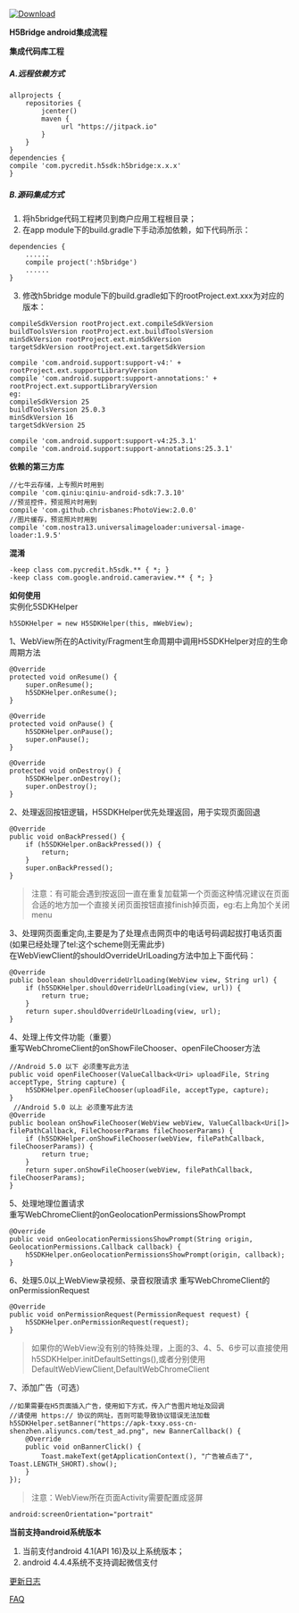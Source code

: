 [ ![Download](https://api.bintray.com/packages/tianxiaxinyong/maven/PYH5Bridge/images/download.svg?version=1.1.0) ](https://bintray.com/tianxiaxinyong/maven/PYH5Bridge/1.1.0/link)

**H5Bridge android集成流程**

**集成代码库工程**  
##### A.远程依赖方式  

```  
allprojects {
    repositories {
        jcenter()
        maven {
             url "https://jitpack.io"
        }
    }
}
dependencies {
compile 'com.pycredit.h5sdk:h5bridge:x.x.x'
}
```

##### B.源码集成方式
1. 将h5bridge代码工程拷贝到商户应用工程根目录；
2. 在app module下的build.gradle下手动添加依赖，如下代码所示：  

```  
dependencies {
    ......
    compile project(':h5bridge')
    ......
}
```

3. 修改h5bridge module下的build.gradle如下的rootProject.ext.xxx为对应的版本：  

```  
compileSdkVersion rootProject.ext.compileSdkVersion
buildToolsVersion rootProject.ext.buildToolsVersion
minSdkVersion rootProject.ext.minSdkVersion
targetSdkVersion rootProject.ext.targetSdkVersion

compile 'com.android.support:support-v4:' + rootProject.ext.supportLibraryVersion
compile 'com.android.support:support-annotations:' + rootProject.ext.supportLibraryVersion
eg:
compileSdkVersion 25
buildToolsVersion 25.0.3
minSdkVersion 16
targetSdkVersion 25

compile 'com.android.support:support-v4:25.3.1'
compile 'com.android.support:support-annotations:25.3.1'
```

**依赖的第三方库**  

```  
//七牛云存储，上专照片时用到
compile 'com.qiniu:qiniu-android-sdk:7.3.10'
//预览控件，预览照片时用到
compile 'com.github.chrisbanes:PhotoView:2.0.0'
//图片缓存，预览照片时用到
compile 'com.nostra13.universalimageloader:universal-image-loader:1.9.5'
```

**混淆**  

```  
-keep class com.pycredit.h5sdk.** { *; }
-keep class com.google.android.cameraview.** { *; }
```

**如何使用**  
实例化5SDKHelper  

```  
h5SDKHelper = new H5SDKHelper(this, mWebView);
```

1、WebView所在的Activity/Fragment生命周期中调用H5SDKHelper对应的生命周期方法  

```  
@Override
protected void onResume() {
    super.onResume();
    h5SDKHelper.onResume();
}

@Override
protected void onPause() {
    h5SDKHelper.onPause();
    super.onPause();
}

@Override
protected void onDestroy() {
    h5SDKHelper.onDestroy();
    super.onDestroy();
}
```
2、处理返回按钮逻辑，H5SDKHelper优先处理返回，用于实现页面回退  

```  
@Override
public void onBackPressed() {
    if (h5SDKHelper.onBackPressed()) {
        return;
    }
    super.onBackPressed();
}
```

> 注意：有可能会遇到按返回一直在重复加载第一个页面这种情况建议在页面合适的地方加一个直接关闭页面按钮直接finish掉页面，eg:右上角加个关闭menu  


3、处理网页面重定向,主要是为了处理点击网页中的电话号码调起拔打电话页面(如果已经处理了tel:这个scheme则无需此步)  
在WebViewClient的shouldOverrideUrlLoading方法中加上下面代码：  

```  
@Override
public boolean shouldOverrideUrlLoading(WebView view, String url) {
    if (h5SDKHelper.shouldOverrideUrlLoading(view, url)) {
        return true;
    }
    return super.shouldOverrideUrlLoading(view, url);
}

```

4、处理上传文件功能（重要）  
重写WebChromeClient的onShowFileChooser、openFileChooser方法  

```  
//Android 5.0 以下 必须重写此方法
public void openFileChooser(ValueCallback<Uri> uploadFile, String acceptType, String capture) {
    h5SDKHelper.openFileChooser(uploadFile, acceptType, capture);
}
 //Android 5.0 以上 必须重写此方法
@Override
public boolean onShowFileChooser(WebView webView, ValueCallback<Uri[]> filePathCallback, FileChooserParams fileChooserParams) {
    if (h5SDKHelper.onShowFileChooser(webView, filePathCallback, fileChooserParams)) {
        return true;
    }
    return super.onShowFileChooser(webView, filePathCallback, fileChooserParams);
}
```

5、处理地理位置请求  
重写WebChromeClient的onGeolocationPermissionsShowPrompt  

```  
@Override
public void onGeolocationPermissionsShowPrompt(String origin, GeolocationPermissions.Callback callback) {
    h5SDKHelper.onGeolocationPermissionsShowPrompt(origin, callback);
}
```

6、处理5.0以上WebView录视频、录音权限请求
重写WebChromeClient的onPermissionRequest  

```
@Override
public void onPermissionRequest(PermissionRequest request) {
    h5SDKHelper.onPermissionRequest(request);
}
```

> 如果你的WebView没有别的特殊处理，上面的3、4、5、6步可以直接使用h5SDKHelper.initDefaultSettings(),或者分别使用DefaultWebViewClient,DefaultWebChromeClient


7、添加广告（可选）  

```  
//如果需要在H5页面插入广告，使用如下方式，传入广告图片地址及回调
//请使用 https:// 协议的网址，否则可能导致协议错误无法加载
h5SDKHelper.setBanner("https://apk-txxy.oss-cn-shenzhen.aliyuncs.com/test_ad.png", new BannerCallback() {
    @Override
    public void onBannerClick() {
        Toast.makeText(getApplicationContext(), "广告被点击了", Toast.LENGTH_SHORT).show();
    }
});
```

> 注意：WebView所在页面Activity需要配置成竖屏  

```  
android:screenOrientation="portrait"
```

**当前支持android系统版本**
1. 当前支付android 4.1(API 16)及以上系统版本；
2. android 4.4.4系统不支持调起微信支付



[更新日志](change_log.md)  


[FAQ](FAQ.md)  
